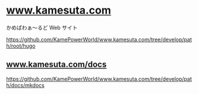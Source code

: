 # www.kamesuta.com

かめぱわぁ～るど Web サイト

<https://github.com/KamePowerWorld/www.kamesuta.com/tree/develop/path/root/hugo>

## www.kamesuta.com/docs

<https://github.com/KamePowerWorld/www.kamesuta.com/tree/develop/path/docs/mkdocs>

